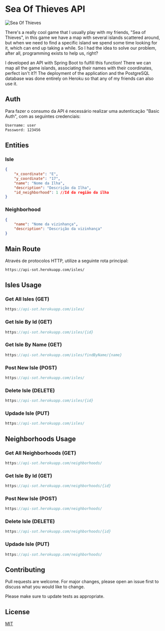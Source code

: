 # Sea Of Thieves API

![Sea Of Thieves](https://www.arenaxbox.com.br/wp-content/uploads/2022/06/sea-of-thieves-7-temporada.jpg)

There's a really cool game that I usually play with my friends, "Sea of Thieves", in this game we have a map with several islands scattered around, but when we need to find a specific island we spend some time looking for it, which can end up taking a while. So I had the idea to solve our problem, after all, programming exists to help us, right?

I developed an API with Spring Boot to fulfill this function! There we can map all the game islands, associating their names with their coordinates, perfect isn't it?! The deployment of the application and the PostgreSQL database was done entirely on Heroku so that any of my friends can also use it.

## Auth
Para fazer o consumo da API é necessário realizar uma  autenticação "Basic Auth", com as seguintes credenciais:
```bash
Username: user
Password: 123456
```

## Entities

### Isle

```json
{
    "x_coordinate": "E",
    "y_coordinate": "17",
    "name": "Nome da Ilha",
    "description": "Descrição da Ilha",
    "id_neighborhood": 1 //Id da região da ilha
}
```

### Neighborhood

```json
{
    "name": "Nome da vizinhança",
    "description": "Descrição da vizinhança"
}
```

## Main Route

Através de protocolos HTTP, utilize a seguinte rota principal:

```bash
https://api-sot.herokuapp.com/isles/
```

## Isles Usage

### Get All Isles (GET)

```javascript
https://api-sot.herokuapp.com/isles/
```

### Get Isle By Id (GET)

```javascript
https://api-sot.herokuapp.com/isles/{id}
```

### Get Isle By Name (GET)

```javascript
https://api-sot.herokuapp.com/isles/findByName/{name}
```

### Post New Isle (POST)

```javascript
https://api-sot.herokuapp.com/isles/
```

### Delete Isle (DELETE)

```javascript
https://api-sot.herokuapp.com/isles/{id}
```

### Updade Isle (PUT)

```javascript
https://api-sot.herokuapp.com/isles/
```

## Neighborhoods Usage

### Get All Neighborhoods (GET)

```javascript
https://api-sot.herokuapp.com/neighborhoods/
```

### Get Isle By Id (GET)

```javascript
https://api-sot.herokuapp.com/neighborhoods/{id}
```

### Post New Isle (POST)

```javascript
https://api-sot.herokuapp.com/neighborhoods/
```

### Delete Isle (DELETE)

```javascript
https://api-sot.herokuapp.com/neighborhoods/{id}
```

### Updade Isle (PUT)

```javascript
https://api-sot.herokuapp.com/neighborhoods/
```

## Contributing
Pull requests are welcome. For major changes, please open an issue first to discuss what you would like to change.

Please make sure to update tests as appropriate.

## License
[MIT](https://choosealicense.com/licenses/mit/)
